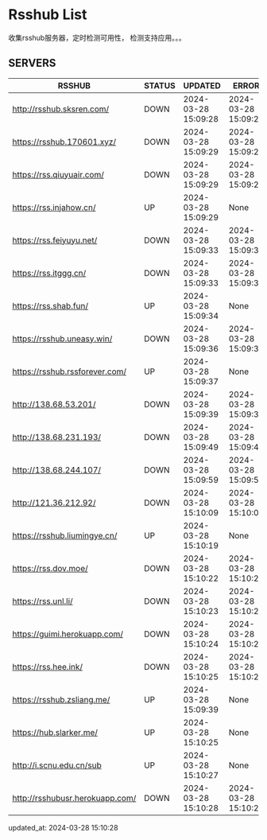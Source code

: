 # Rsshub List

收集rsshub服务器，定时检测可用性， 检测支持应用。。。


## SERVERS

|  RSSHUB   | STATUS  | UPDATED  | ERROR  | TWITTER |  
|  ----  | ----  | ----  | ----  | ---- |  
| http://rsshub.sksren.com/ | DOWN | 2024-03-28 15:09:28 | 2024-03-28 15:09:28 |  
| https://rsshub.170601.xyz/ | DOWN | 2024-03-28 15:09:29 | 2024-03-28 15:09:29 |  
| https://rss.qiuyuair.com/ | DOWN | 2024-03-28 15:09:29 | 2024-03-28 15:09:29 |  
| https://rss.injahow.cn/ | UP | 2024-03-28 15:09:29 | None ||  
| https://rss.feiyuyu.net/ | DOWN | 2024-03-28 15:09:33 | 2024-03-28 15:09:33 |  
| https://rss.itggg.cn/ | DOWN | 2024-03-28 15:09:33 | 2024-03-28 15:09:33 |  
| https://rss.shab.fun/ | UP | 2024-03-28 15:09:34 | None ||  
| https://rsshub.uneasy.win/ | DOWN | 2024-03-28 15:09:36 | 2024-03-28 15:09:36 |  
| https://rsshub.rssforever.com/ | UP | 2024-03-28 15:09:37 | None ||  
| http://138.68.53.201/ | DOWN | 2024-03-28 15:09:39 | 2024-03-28 15:09:39 |  
| http://138.68.231.193/ | DOWN | 2024-03-28 15:09:49 | 2024-03-28 15:09:49 |  
| http://138.68.244.107/ | DOWN | 2024-03-28 15:09:59 | 2024-03-28 15:09:59 |  
| http://121.36.212.92/ | DOWN | 2024-03-28 15:10:09 | 2024-03-28 15:10:09 |  
| https://rsshub.liumingye.cn/ | UP | 2024-03-28 15:10:19 | None ||  
| https://rss.dov.moe/ | DOWN | 2024-03-28 15:10:22 | 2024-03-28 15:10:22 |  
| https://rss.unl.li/ | DOWN | 2024-03-28 15:10:23 | 2024-03-28 15:10:23 |  
| https://guimi.herokuapp.com/ | DOWN | 2024-03-28 15:10:24 | 2024-03-28 15:10:24 |  
| https://rss.hee.ink/ | DOWN | 2024-03-28 15:10:25 | 2024-03-28 15:10:25 |  
| https://rsshub.zsliang.me/ | UP | 2024-03-28 15:09:39 | None |OK|  
| https://hub.slarker.me/ | UP | 2024-03-28 15:10:25 | None ||  
| http://i.scnu.edu.cn/sub | UP | 2024-03-28 15:10:27 | None ||  
| http://rsshubusr.herokuapp.com/ | DOWN | 2024-03-28 15:10:28 | 2024-03-28 15:10:28 |  
  

updated_at: 2024-03-28 15:10:28  
